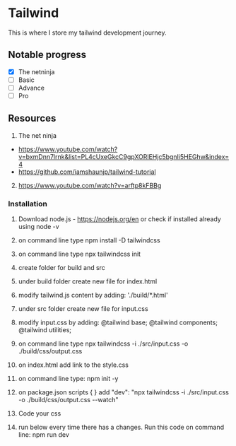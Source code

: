 # Tailwind

This is where I store my tailwind development journey.

## Notable progress

- [x] The netninja
- [ ] Basic
- [ ] Advance
- [ ] Pro

## Resources

1. The net ninja

- https://www.youtube.com/watch?v=bxmDnn7lrnk&list=PL4cUxeGkcC9gpXORlEHjc5bgnIi5HEGhw&index=4
- https://github.com/iamshaunjp/tailwind-tutorial

2. https://www.youtube.com/watch?v=arftp8kFBBg

### Installation

1. Download node.js - https://nodejs.org/en or check if installed already using node -v
2. on command line type npm install -D tailwindcss
3. on command line type npx tailwindcss init
4. create folder for
   build and src
5. under build folder create new file for
   index.html
6. modify tailwind.js content by adding:
   './build/\*.html'
7. under src folder create new file for
   input.css
8. modify input.css by adding:
   @tailwind base;
   @tailwind components;
   @tailwind utilities;
9. on command line type npx tailwindcss -i ./src/input.css -o ./build/css/output.css
10. on index.html add link to the style.css
11. on command line type:
    npm init -y
12. on package.json scripts { } add
    "dev": "npx tailwindcss -i ./src/input.css -o ./build/css/output.css --watch"
13. Code your css

14. run below every time there has a changes. Run this code on command line:
    npm run dev
